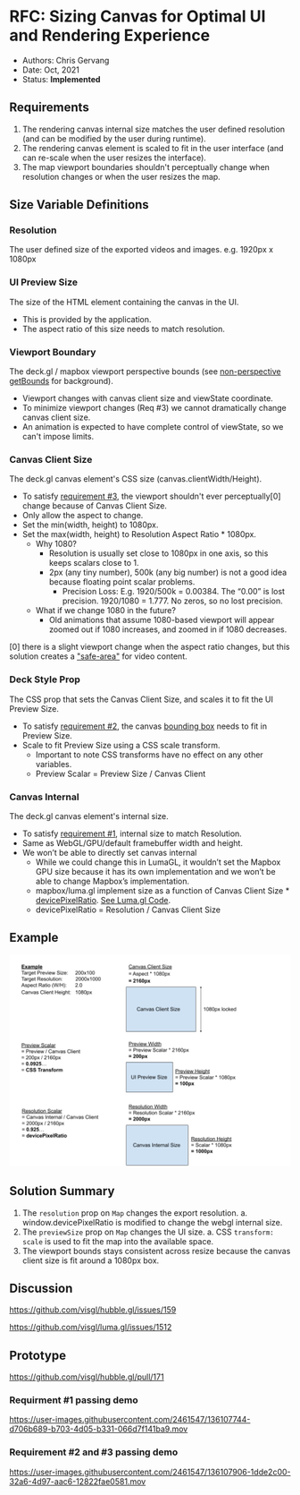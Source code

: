 # RFC: Sizing Canvas for Optimal UI and Rendering Experience

* Authors: Chris Gervang
* Date: Oct, 2021
* Status: **Implemented**

## Requirements

1. The rendering canvas internal size matches the user defined resolution (and can be modified by the user during runtime).
2. The rendering canvas element is scaled to fit in the user interface (and can re-scale when the user resizes the interface).
3. The map viewport boundaries shouldn't perceptually change when resolution changes or when the user resizes the map.

## Size Variable Definitions

### Resolution

The user defined size of the exported videos and images. e.g. 1920px x 1080px

### UI Preview Size

The size of the HTML element containing the canvas in the UI.

- This is provided by the application.
- The aspect ratio of this size needs to match resolution.

### Viewport Boundary

The deck.gl / mapbox viewport perspective bounds (see [non-perspective getBounds](https://deck.gl/docs/api-reference/core/viewport#getbounds) for background).

- Viewport changes with canvas client size and viewState coordinate.
- To minimize viewport changes (Req #3) we cannot dramatically change canvas client size.
- An animation is expected to have complete control of viewState, so we can't impose limits.

### Canvas Client Size

The deck.gl canvas element's CSS size (canvas.clientWidth/Height).

- To satisfy [requirement #3](#Requirements), the viewport shouldn't ever perceptually[0] change because of Canvas Client Size.
- Only allow the aspect to change.
- Set the min(width, height) to 1080px.
- Set the max(width, height) to Resolution Aspect Ratio * 1080px.
  - Why 1080?
    - Resolution is usually set close to 1080px in one axis, so this keeps scalars close to 1.
    - 2px (any tiny number), 500k (any big number) is not a good idea because floating point scalar problems. 
      - Precision Loss: E.g. 1920/500k = 0.00384. The “0.00” is lost precision. 1920/1080 = 1.777. No zeros, so no lost precision.
  - What if we change 1080 in the future?
    - Old animations that assume 1080-based viewport will appear zoomed out if 1080 increases, and zoomed in if 1080 decreases.

[0] there is a slight viewport change when the aspect ratio changes, but this solution creates a ["safe-area"](https://en.wikipedia.org/wiki/Safe_area_(television)) for video content.

### Deck Style Prop
The CSS prop that sets the Canvas Client Size, and scales it to fit the UI Preview Size.

- To satisfy [requirement #2](#Requirements), the canvas [bounding box](https://developer.mozilla.org/en-US/docs/Web/API/Element/getBoundingClientRect) needs to fit in Preview Size.
- Scale to fit Preview Size using a CSS scale transform. 
  - Important to note CSS transforms have no effect on any other variables.
  - Preview Scalar = Preview Size / Canvas Client 

### Canvas Internal

The deck.gl canvas element's internal size.

- To satisfy [requirement #1](#Requirements), internal size to match Resolution.
- Same as WebGL/GPU/default framebuffer width and height.
- We won’t be able to directly set canvas internal
  - While we could change this in LumaGL, it wouldn’t set the Mapbox GPU size because it has its own implementation and we won’t be able to change Mapbox’s implementation.
  - mapbox/luma.gl implement size as a function of Canvas Client Size * [devicePixelRatio](https://developer.mozilla.org/en-US/docs/Web/API/Window/devicePixelRatio). [See Luma.gl Code](https://github.com/visgl/luma.gl/blob/15e7acd33363ffe2add58b28638d19f697651ea6/modules/gltools/src/context/context.ts#L376-L377).
  - devicePixelRatio = Resolution / Canvas Client Size

## Example

![projection system](/dev-docs/v1.3/canvas-resizing-example.png)

## Solution Summary

1. The `resolution` prop on `Map` changes the export resolution.
  a. window.devicePixelRatio is modified to change the webgl internal size.
2. The `previewSize` prop on `Map` changes the UI size.
  a. CSS `transform: scale` is used to fit the map into the available space.
3. The viewport bounds stays consistent across resize because the canvas client size is fit around a 1080px box.

## Discussion

https://github.com/visgl/hubble.gl/issues/159

https://github.com/visgl/luma.gl/issues/1512

## Prototype

https://github.com/visgl/hubble.gl/pull/171

### Requirment #1 passing demo

https://user-images.githubusercontent.com/2461547/136107744-d706b689-b703-4d05-b331-066d7f141ba9.mov

### Requirement #2 and #3 passing demo

https://user-images.githubusercontent.com/2461547/136107906-1dde2c00-32a6-4d97-aac6-12822fae0581.mov
